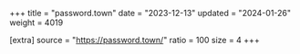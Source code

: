 +++
title = "password.town"
date = "2023-12-13"
updated = "2024-01-26"
weight = 4019

[extra]
source = "https://password.town/"
ratio = 100
size = 4
+++
